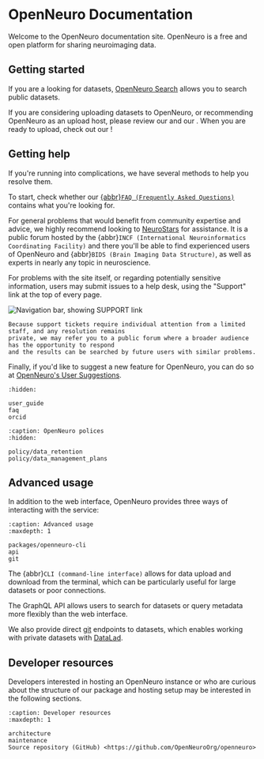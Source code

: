 # OpenNeuro Documentation

Welcome to the OpenNeuro documentation site. OpenNeuro is a free and open platform
for sharing neuroimaging data.

## Getting started

If you are a looking for datasets, [OpenNeuro Search][OpenNeuro Search] allows you to search public
datasets.

If you are considering uploading datasets to OpenNeuro, or recommending OpenNeuro as
an upload host, please review our [](policy/data_retention.md) and
our [](policy/data_management_plans.md). When you
are ready to upload, check out our [](user_guide.md)!

## Getting help

If you're running into complications, we have several methods to help you resolve them.

To start, check whether our [{abbr}`FAQ (Frequently Asked Questions)`](./faq.md)
contains what you're looking for.

For general problems that would benefit from community expertise and advice,
we highly recommend looking to [NeuroStars](https://neurostars.org/) for assistance.
It is a public forum hosted by the
{abbr}`INCF (International Neuroinformatics Coordinating Facility)`
and there you'll be able to find experienced users of OpenNeuro and
{abbr}`BIDS (Brain Imaging Data Structure)`,
as well as experts in nearly any topic in neuroscience.

For problems with the site itself, or regarding potentially sensitive information,
users may submit issues to a help desk, using the "Support" link at the top of every page.

![Navigation bar, showing SUPPORT link](./assets/nav-bar-logged-out.png)

```{note}
Because support tickets require individual attention from a limited staff, and any resolution remains
private, we may refer you to a public forum where a broader audience has the opportunity to respond
and the results can be searched by future users with similar problems.
```

Finally, if you'd like to suggest a new feature for OpenNeuro, you can do so at
[OpenNeuro's User Suggestions](https://openneuro.featureupvote.com/).

```{toctree}
:hidden:

user_guide
faq
orcid
```

```{toctree}
:caption: OpenNeuro polices
:hidden:

policy/data_retention
policy/data_management_plans
```

## Advanced usage

In addition to the web interface, OpenNeuro provides three ways of interacting with the service:

```{toctree}
:caption: Advanced usage
:maxdepth: 1

packages/openneuro-cli
api
git
```

The {abbr}`CLI (command-line interface)` allows for data upload and download from the terminal,
which can be particularly useful for large datasets or poor connections.

The GraphQL API allows users to search for datasets or query metadata more flexibly than the web
interface.

We also provide direct [git](https://www.git-scm.com/) endpoints to datasets,
which enables working with private datasets with [DataLad](https://handbook.datalad.org/en/latest/usecases/openneuro.html).

## Developer resources

Developers interested in hosting an OpenNeuro instance or who are curious about the
structure of our package and hosting setup may be interested in the following sections.

```{toctree}
:caption: Developer resources
:maxdepth: 1

architecture
maintenance
Source repository (GitHub) <https://github.com/OpenNeuroOrg/openneuro>
```

[OpenNeuro Search]: https://openneuro.org/search
